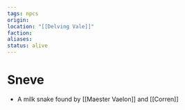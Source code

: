 ```yaml
---
tags: npcs
origin: 
location: "[[Delving Vale]]"
faction: 
aliases: 
status: alive
---
```


# Sneve
- A milk snake found by [[Maester Vaelon]] and [[Corren]]